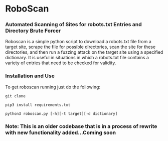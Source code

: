 
# RoboScan
### Automated Scanning of Sites for robots.txt Entries and Directory Brute Forcer


Roboscan is a simple python script to download a robots.txt file from a target site,
 scrape the file for possible directories, scan the site for these directories,
and then run a fuzzing attack on the target site using a specified dictionary. It is useful in situations in which a robots.txt file contains a variety of entries that need to be checked for validity.

### Installation and Use

To get roboscan running just do the following:

`git clone `

`pip3 install requirements.txt`

`python3 roboscan.py [-h][-t target][-d dictionary]`

### Note: This is an older codebase that is in a process of rewrite with new functionality added...Coming soon
